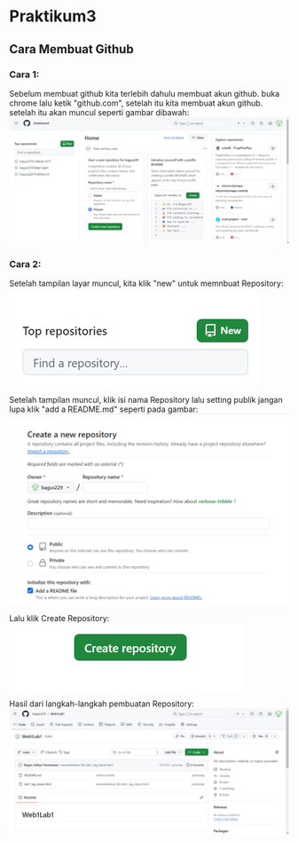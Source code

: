 # Praktikum3
## Cara Membuat Github

### Cara 1:
Sebelum membuat github kita terlebih dahulu membuat akun github. buka chrome lalu ketik "github.com", setelah itu kita membuat akun github. setelah itu akan muncul seperti gambar dibawah:
![Gambar 1](screenshot/ssl9.png)

### Cara 2:
Setelah tampilan layar muncul, kita klik "new" untuk memnbuat Repository:
![Gambar 1](screenshot/ssl5.png)

Setelah tampilan muncul, klik isi nama Repository lalu setting publik jangan lupa klik "add a README.md" seperti pada gambar:
![Gambar 1](screenshot/ssl6.png)

Lalu klik Create Repository:
![Gambar 1](screenshot/ssl7.png)

Hasil dari langkah-langkah pembuatan Repository:
![Gambar 1](screenshot/ssl10.png)